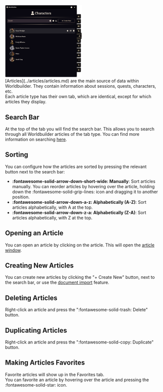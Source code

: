 <div class="imgContainer" style="max-width:50%"><img src="../../img/mainApp/articles.png"></div>
[Articles](../articles/articles.md) are the main source of data within Worldbuilder. They contain information about sessions, quests, characters, etc.<br>
Each article type has their own tab, which are identical, except for which articles they display.

## Search Bar
At the top of the tab you will find the search bar. This allows you to search through all Worldbuilder articles of the tab type. You can find more information on searching [here](./searching.md).

## Sorting
You can configure how the articles are sorted by pressing the relevant button next to the search bar:

* <b>:fontawesome-solid-arrow-down-short-wide: Manually</b>: Sort articles manually. You can reorder articles by hovering over the article, holding down the :fontawesome-solid-grip-lines: icon and dragging it to another position.
* <b>:fontawesome-solid-arrow-down-a-z: Alphabetically (A-Z)</b>: Sort articles alphabetically, with A at the top.
* <b>:fontawesome-solid-arrow-down-z-a: Alphabetically (Z-A)</b>: Sort articles alphabetically, with Z at the top.

## Opening an Article
You can open an article by clicking on the article. This will open the [article window](../articles/articles.md).

## Creating New Articles
You can create new articles by clicking the "+ Create New" button, next to the search bar, or use the [document import](../articles/documentImport.md) feature.

## Deleting Articles
Right-click an article and press the ":fontawesome-solid-trash: Delete" button.

## Duplicating Articles
Right-click an article and press the ":fontawesome-solid-copy: Duplicate" button.

## Making Articles Favorites
Favorite articles will show up in the Favorites tab.<br>
You can favorite an article by hovering over the article and pressing the :fontawesome-solid-star: icon.